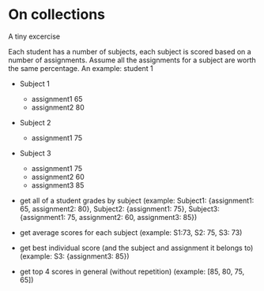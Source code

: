 # On collections

A tiny excercise

Each student has a number of subjects, each subject is scored based on a number of assignments. Assume all the assignments for a subject are worth the same percentage. 
An example:
student 1 
- Subject 1
  - assignment1 65
  - assignment2 80
- Subject 2
  - assignment1 75
- Subject 3
  - assignment1 75
  - assignment2 60
  - assignment3 85
  

- get all of a student grades by subject (example: Subject1: {assignment1: 65, assignment2: 80}, Subject2: {assignment1: 75}, Subject3: {assignment1: 75, assignment2: 60, assignment3: 85})

- get average scores for each subject (example: S1:73, S2: 75, S3: 73)

- get best individual score (and the subject and assignment it belongs to) (example: S3: {assignment3: 85})

- get top 4 scores in general (without repetition) (example: [85, 80, 75, 65])

